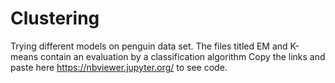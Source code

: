 # Clustering
Trying different models on penguin data set. The files titled EM and K-means contain an evaluation by a classification algorithm
Copy the links and paste here https://nbviewer.jupyter.org/ to see code.
